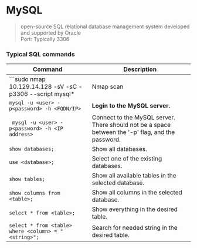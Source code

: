 # MySQL
> open-source SQL relational database management system developed and supported by Oracle <br>
> Port: Typically 3306

### Typical SQL commands
| Command | Description |
| ------- | ----------- |
| ```sudo nmap 10.129.14.128 -sV -sC -p3306 --script mysql* | Nmap scan |
| ```mysql -u <user> -p<password> -h <FQDN/IP>``` | **Login to the MySQL server.** |
|``` mysql -u <user> -p<password> -h <IP address>``` | Connect to the MySQL server. There should not be a space between the '-p' flag, and the password. |
| ```show databases;``` | Show all databases. |
| ```use <database>;``` | Select one of the existing databases. |
| ```show tables;``` | Show all available tables in the selected database. |
| ```show columns from <table>;``` | Show all columns in the selected database. |
| ```select * from <table>;``` | Show everything in the desired table. |
| ```select * from <table> where <column> = "<string>";``` | Search for needed string in the desired table. |

